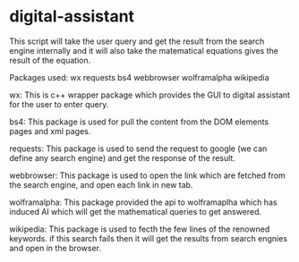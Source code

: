 # digital-assistant

This script will take the user query and get the result from the search engine internally and it will also take the matematical equations gives the result of the equation.

Packages used:
wx
requests
bs4
webbrowser
wolframalpha
wikipedia 

wx:
This is c++ wrapper package which provides the GUI to digital assistant for the user to enter query.

bs4:
This package is used for pull the content from the DOM elements pages and xml pages.

requests:
This package is used to send the request to google (we can define any search engine) and get the response of the result.

webbrowser:
This package is used to open the link which are fetched from the search engine, and open each link in new tab.

wolframalpha:
This package provided the api to wolframaplha which has induced AI which will get the mathematical queries to get answered.

wikipedia:
This package is used to fecth the few lines of the renowned keywords. if this search fails then it will get the results from search engnies and open in the browser.
